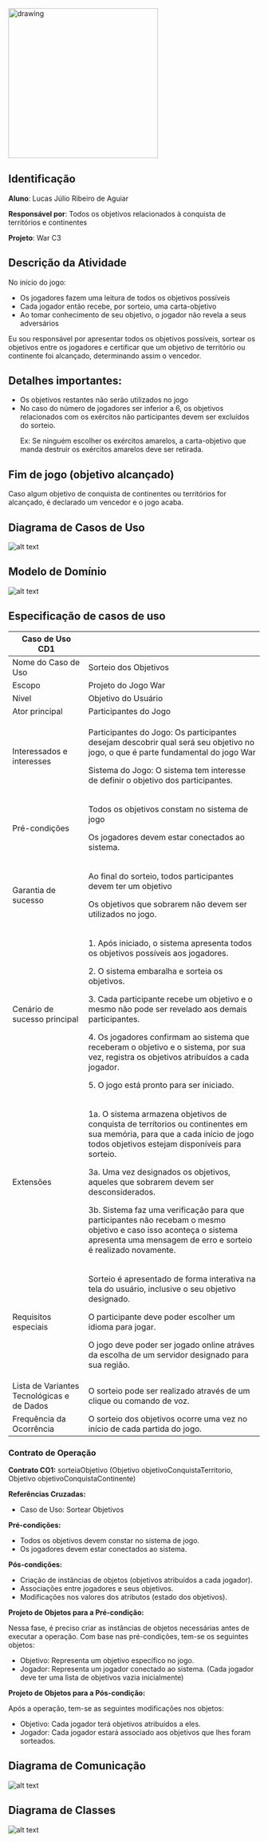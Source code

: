 <img src="https://portal.unicap.br/image/layout_set_logo?img_id=2214787&t=1707359594637" alt="drawing" width="300"/>

## Identificação
**Aluno**: Lucas Júlio Ribeiro de Aguiar

**Responsável por**: Todos os objetivos relacionados à conquista de territórios e continentes

**Projeto**: War C3

## Descrição da Atividade

No início do jogo: 
<ul>
  <li>Os jogadores fazem uma leitura de todos os objetivos possíveis</li>
  <li>Cada jogador então recebe, por sorteio, uma carta-objetivo</li>
  <li>Ao tomar conhecimento de seu objetivo, o jogador não revela a seus adversários</li>
</ul>

Eu sou responsável por apresentar todos os objetivos possíveis, sortear os objetivos entre os jogadores e certificar que um objetivo de território ou continente foi alcançado, determinando assim o vencedor.

## Detalhes importantes:
<ul>
  <li>Os objetivos restantes não serão utilizados no jogo</li>
  <li>No caso do número de jogadores ser inferior a 6, os objetivos relacionados com os exércitos não participantes devem ser excluídos do sorteio.</li>
  <p>Ex: Se ninguém escolher os exércitos amarelos, a carta-objetivo que manda destruir os exércitos amarelos deve ser retirada.</p>
</ul>

## Fim de jogo (objetivo alcançado)

<p> Caso algum objetivo de conquista de continentes ou territórios for alcançado, é declarado um vencedor e o jogo acaba.</p>

## Diagrama de Casos de Uso

![alt text](imagens/Untitled.jpg)

## Modelo de Domínio

![alt text](imagens/Modelo%20de%20Dominio%20(1).png)

## Especificação de casos de uso

|Caso de Uso CD1     |                |
|--------------------|----------------|
|Nome do Caso de Uso |Sorteio dos Objetivos|
|Escopo              |Projeto do Jogo War|
|Nível               |Objetivo do Usuário|
|Ator principal      |Participantes do Jogo| 
|Interessados e interesses|<p>Participantes do Jogo: Os participantes desejam descobrir qual será seu objetivo no jogo, o que é parte  fundamental do jogo War</p> <p>Sistema do Jogo: O sistema tem interesse de definir o objetivo dos participantes.</p>|
|Pré-condições       |<p> Todos os objetivos constam no sistema de jogo </p> <p> Os jogadores devem estar conectados ao sistema.</p> <p> |
|Garantia de sucesso | <p> Ao final do sorteio, todos participantes devem ter um objetivo</p> <p> Os objetivos que sobrarem não devem ser utilizados no jogo.</p>|
|Cenário de sucesso principal|<p> 1. Após iniciado, o sistema apresenta todos os objetivos possíveis aos jogadores.</p> <p>2. O sistema embaralha e sorteia os objetivos.</p> <p>3. Cada participante recebe um objetivo e o mesmo não pode ser revelado aos demais participantes.</p> <p> 4. Os jogadores confirmam ao sistema que receberam o objetivo e o sistema, por sua vez, registra os objetivos atribuídos a cada jogador. </p> <p> 5. O jogo está pronto para ser iniciado.</p>|
|Extensões|<p>1a. O sistema armazena objetivos de conquista de terrítorios ou continentes em sua memória, para que a cada início de jogo todos objetivos estejam disponíveis para sorteio.</p> <p>3a. Uma vez designados os objetivos, aqueles que sobrarem devem ser desconsiderados.</p> <p>3b. Sistema faz uma verificação para que participantes não recebam o mesmo objetivo e caso isso aconteça o sistema apresenta uma mensagem de erro e sorteio é realizado novamente.</p>|
|Requisitos especiais| <p> Sorteio é apresentado de forma interativa na tela do usuário, inclusive o seu objetivo designado.</p> <p> O participante deve poder escolher um idioma para jogar. </p> <p> O jogo deve poder ser jogado online atráves da escolha de um servidor designado para sua região. </p>
|Lista de Variantes Tecnológicas e de Dados|O sorteio pode ser realizado através de um clique ou comando de voz.
|Frequência da Ocorrência| O sorteio dos objetivos ocorre uma vez no início de cada partida do jogo.|


### Contrato de Operação

**Contrato CO1:** sorteiaObjetivo (Objetivo objetivoConquistaTerritorio, Objetivo objetivoConquistaContinente)

**Referências Cruzadas:** 
- Caso de Uso: Sortear Objetivos

**Pré-condições:**

- Todos os objetivos devem constar no sistema de jogo.
- Os jogadores devem estar conectados ao sistema.

**Pós-condições:**

- Criação de instâncias de objetos (objetivos atribuídos a cada jogador).
- Associações entre jogadores e seus objetivos.
- Modificações nos valores dos atributos (estado dos objetivos).

**Projeto de Objetos para a Pré-condição:**

Nessa fase, é preciso criar as instâncias de objetos necessárias antes de executar a operação. Com base nas pré-condições, tem-se os seguintes objetos:

- Objetivo: Representa um objetivo específico no jogo.
- Jogador: Representa um jogador conectado ao sistema. (Cada jogador deve ter uma lista de objetivos vazia inicialmente)

**Projeto de Objetos para a Pós-condição:**

Após a operação, tem-se as seguintes modificações nos objetos:

- Objetivo: Cada jogador terá objetivos atribuídos a eles.
- Jogador: Cada jogador estará associado aos objetivos que lhes foram sorteados.


## Diagrama de Comunicação

![alt text](imagens/Modelo%20de%20Fluxo%20de%20Processos%20de%20Negócios%20(1).jpeg)

## Diagrama de Classes

![alt text](imagens/Classe%20UML.jpeg)